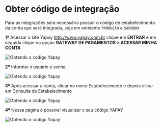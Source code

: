 # Obter código de integração

Para as integrações será necessário possuir o código de estabelecimento da conta que será integrada, seja em ambiente `PRODUÇÃO` e `SANDBOX`.


**1º** Acessar o site Yapay <a href="http://www.yapay.com.br" target="_blank" class="linkPadraoVerde">http://www.yapay.com.br</a> clique em **ENTRAR** e em seguida clique na opção **GATEWAY DE PAGAMENTOS > ACESSAR MINHA CONTA**

![Obtendo o codigo Yapay](/images/ObterToken0.png "Obtendo o codigo Yapay")


**2º** Informar o usuário e senha

![Obtendo o codigo Yapay](/images/ObterToken00.png "Obtendo o codigo Yapay")


**3º** Após acessar a conta, clicar no menu Estabelecimento e depois clicar em Consulta de Estabelecimento

![Obtendo o codigo Yapay](/images/ObterToken.png "Obtendo o codigo Yapay")

**4º** Nessa página é possível visualizar o seu código YAPAY

![Obtendo o codigo Yapay](/images/ObterToken2.png "Obtendo o codigo Yapay")
